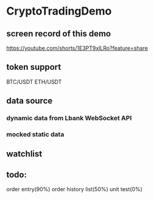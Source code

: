 # CryptoTradingDemo

## screen record of this demo
https://youtube.com/shorts/1E3PT9xILRo?feature=share

## token support
BTC/USDT ETH/USDT

## data source
### dynamic data from Lbank WebSocket API
### mocked static data

## watchlist

## todo:
order entry(90%) 
order history list(50%)
unit test(0%)

